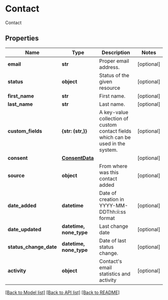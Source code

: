 # Contact

Contact
## Properties
Name | Type | Description | Notes
------------ | ------------- | ------------- | -------------
**email** | **str** | Proper email address. | [optional] 
**status** | **object** | Status of the given resource | [optional] 
**first_name** | **str** | First name. | [optional] 
**last_name** | **str** | Last name. | [optional] 
**custom_fields** | **{str: (str,)}** | A key-value collection of custom contact fields which can be used in the system. | [optional] 
**consent** | [**ConsentData**](ConsentData.md) |  | [optional] 
**source** | **object** | From where was this contact added | [optional] 
**date_added** | **datetime** | Date of creation in YYYY-MM-DDThh:ii:ss format | [optional] 
**date_updated** | **datetime, none_type** | Last change date | [optional] 
**status_change_date** | **datetime, none_type** | Date of last status change. | [optional] 
**activity** | **object** | Contact&#39;s email statistics and activity | [optional] 

[[Back to Model list]](../README.md#documentation-for-models) [[Back to API list]](../README.md#documentation-for-api-endpoints) [[Back to README]](../README.md)


